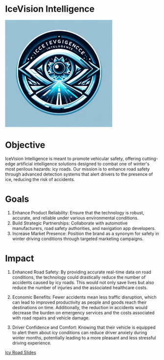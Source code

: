 # IceVision Intelligence

<img src = "IcyRoads.png" width = "350" height = "350">

# Objective
IceVision Intelligence is meant to promote vehicular safety, offering cutting-edge artificial intelligence solutions designed to combat one of winter's most perilous hazards: icy roads. Our mission is to enhance road safety through advanced detection systems that alert drivers to the presence of ice, reducing the risk of accidents. 

# Goals
1. Enhance Product Reliability: Ensure that the technology is robust, accurate, and reliable under various environmental conditions.
2. Build Strategic Partnerships: Collaborate with automotive manufacturers, road safety authorities, and navigation app developers.
3. Increase Market Presence: Position the brand as a synonym for safety in winter driving conditions through targeted marketing campaigns.

# Impact 
1. Enhanced Road Safety: By providing accurate real-time data on road conditions, the technology could drastically reduce the number of accidents caused by icy roads. This would not only save lives but also reduce the number of injuries and the associated healthcare costs.

2. Economic Benefits: Fewer accidents mean less traffic disruption, which can lead to improved productivity as people and goods reach their destinations on time. Additionally, the reduction in accidents would decrease the burden on emergency services and the costs associated with road repairs and vehicle damage.

3. Driver Confidence and Comfort: Knowing that their vehicle is equipped to alert them about icy conditions can reduce driver anxiety during winter months, potentially leading to a more pleasant and less stressful driving experience.

[Icy Road Slides](https://docs.google.com/presentation/d/18Q3D1hVQ1lUIEyh8BX9vg-vuHmLc5DF_ei9m_K_i3oY/edit?usp=sharing)
